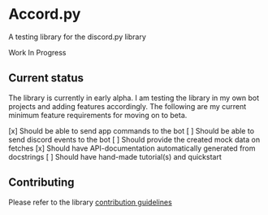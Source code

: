 # Accord.py

A testing library for the discord.py library

Work In Progress

## Current status

The library is currently in early alpha. I am testing the library in my own bot projects and adding features
accordingly. The following are my current minimum feature requirements for moving on to beta.

[x] Should be able to send app commands to the bot
[ ] Should be able to send discord events to the bot
[ ] Should provide the created mock data on fetches
[x] Should have API-documentation automatically generated from docstrings
[ ] Should have hand-made tutorial(s) and quickstart

## Contributing

Please refer to the library 
[contribution guidelines](https://github.com/EddieTheCubeHead/accord.py/blob/master/contributing.md)